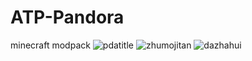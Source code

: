 # ATP-Pandora
minecraft modpack
![pdatitle](https://user-images.githubusercontent.com/71015663/184876032-905f906a-fb4f-4a46-8afc-24047f28f43f.png)
![zhumojitan](https://user-images.githubusercontent.com/71015663/184876085-0e3be8ce-c764-4a0c-a671-04dfb5e1e153.png)
![dazhahui](https://user-images.githubusercontent.com/71015663/184876135-ed4a0a31-6335-4ef4-b1bc-f26bac6a3d74.png)
